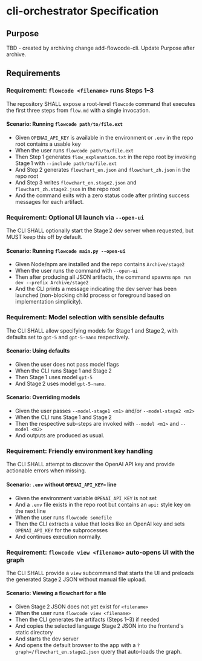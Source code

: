 # cli-orchestrator Specification

## Purpose
TBD - created by archiving change add-flowcode-cli. Update Purpose after archive.
## Requirements
### Requirement: `flowcode <filename>` runs Steps 1–3
The repository SHALL expose a root-level `flowcode` command that executes the first three steps from `flow.md` with a single invocation.

#### Scenario: Running `flowcode path/to/file.ext`
- Given `OPENAI_API_KEY` is available in the environment or `.env` in the repo root contains a usable key
- When the user runs `flowcode path/to/file.ext`
- Then Step 1 generates `flow_explanation.txt` in the repo root by invoking Stage 1 with `--include path/to/file.ext`
- And Step 2 generates `flowchart_en.json` and `flowchart_zh.json` in the repo root
- And Step 3 writes `flowchart_en.stage2.json` and `flowchart_zh.stage2.json` in the repo root
- And the command exits with a zero status code after printing success messages for each artifact.

### Requirement: Optional UI launch via `--open-ui`
The CLI SHALL optionally start the Stage 2 dev server when requested, but MUST keep this off by default.

#### Scenario: Running `flowcode main.py --open-ui`
- Given Node/npm are installed and the repo contains `Archive/stage2`
- When the user runs the command with `--open-ui`
- Then after producing all JSON artifacts, the command spawns `npm run dev --prefix Archive/stage2`
- And the CLI prints a message indicating the dev server has been launched (non-blocking child process or foreground based on implementation simplicity).

### Requirement: Model selection with sensible defaults
The CLI SHALL allow specifying models for Stage 1 and Stage 2, with defaults set to `gpt-5` and `gpt-5-nano` respectively.

#### Scenario: Using defaults
- Given the user does not pass model flags
- When the CLI runs Stage 1 and Stage 2
- Then Stage 1 uses model `gpt-5`
- And Stage 2 uses model `gpt-5-nano`.

#### Scenario: Overriding models
- Given the user passes `--model-stage1 <m1>` and/or `--model-stage2 <m2>`
- When the CLI runs Stage 1 and Stage 2
- Then the respective sub-steps are invoked with `--model <m1>` and `--model <m2>`
- And outputs are produced as usual.

### Requirement: Friendly environment key handling
The CLI SHALL attempt to discover the OpenAI API key and provide actionable errors when missing.

#### Scenario: `.env` without `OPENAI_API_KEY=` line
- Given the environment variable `OPENAI_API_KEY` is not set
- And a `.env` file exists in the repo root but contains an `api:` style key on the next line
- When the user runs `flowcode somefile`
- Then the CLI extracts a value that looks like an OpenAI key and sets `OPENAI_API_KEY` for the subprocesses
- And continues execution normally.

### Requirement: `flowcode view <filename>` auto-opens UI with the graph
The CLI SHALL provide a `view` subcommand that starts the UI and preloads the generated Stage 2 JSON without manual file upload.

#### Scenario: Viewing a flowchart for a file
- Given Stage 2 JSON does not yet exist for `<filename>`
- When the user runs `flowcode view <filename>`
- Then the CLI generates the artifacts (Steps 1–3) if needed
- And copies the selected language Stage 2 JSON into the frontend's static directory
- And starts the dev server
- And opens the default browser to the app with a `?graph=/flowchart_en.stage2.json` query that auto-loads the graph.
